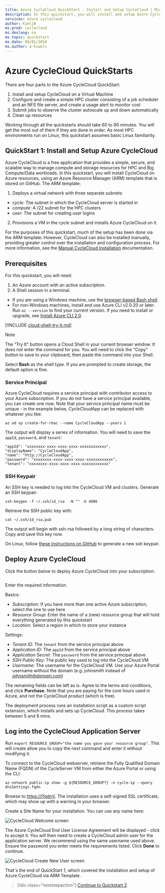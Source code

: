 ```yaml
---
title: Azure CycleCloud QuickStart - Install and Setup CycleCloud | Microsoft Docs
description: In this quickstart, you will install and setup Azure CycleCloud
services: azure cyclecloud
author: KimliW
ms.prod: cyclecloud
ms.devlang: na
ms.topic: quickstart
ms.date: 08/01/2018
ms.author: a-kiwels
---
```


# Azure CycleCloud QuickStarts

There are four parts to the Azure CycleCloud QuickStart:

1. Install and setup CycleCloud on a Virtual Machine
2. Configure and create a simple HPC cluster consisting of a job scheduler and an NFS file server, and create a usage alert to monitor cost
3. Submit jobs to observe the cluster autoscale up and down automatically
4. Clean up resources

Working through all the quickstarts should take 60 to 90 minutes. You will get the most out of them if they are done in order. As most HPC environments run on Linux, this quickstart assumes basic Linux familiarity.

## QuickStart 1: Install and Setup Azure CycleCloud

Azure CycleCloud is a free application that provides a simple, secure, and scalable way to manage compute and storage resources for HPC and Big Compute/Data workloads. In this quickstart, you will install CycleCloud on Azure resources, using an Azure Resource Manager (ARM) template that is stored on GitHub. The ARM template:

1. Deploys a virtual network with three separate subnets:
  * *cycle*: The subnet in which the CycleCloud server is started in
  * *compute*: A /22 subnet for the HPC clusters
  * *user*: The subnet for creating user logins
2. Provisions a VM in the *cycle* subnet and installs Azure CycleCloud on it.

For the purposes of this quickstart, much of the setup has been done via the ARM template. However, CycleCloud can also be installed manually, providing greater control over the installation and configuration process. For more information, see the [Manual CycleCloud Installation](installation.md) documentation.

## Prerequisites

For this quickstart, you will need:

1. An Azure account with an active subscription.
2. A Shell session in a terminal.
  * If you are using a Windows machine, use the [browser-based Bash shell](https://shell.azure.com).
  * For non-Windows machines, install and use Azure CLI v2.0.20 or later. Run `az --version` to find your current version. If you need to install or upgrade, see [Install Azure CLI 2.0](/cli/azure/install-azure-cli).

[!INCLUDE [cloud-shell-try-it.md](~/includes/cloud-shell-try-it.md)]

> [!NOTE]
> The "Try It" button opens a Cloud Shell in your current browser window. It does not enter the command for you. You will need to click the "Copy" button to save to your clipboard, then paste the command into your Shell.

Select **Bash** as the shell type. If you are prompted to create storage, the default option is fine.

### Service Principal

Azure CycleCloud requires a service principal with contributor access to your Azure subscription. If you do not have a service principal available, you can create one now. Note that your service principal name must be unique - in the example below, *CycleCloudApp* can be replaced with whatever you like:

```azurecli-interactive
az ad sp create-for-rbac --name CycleCloudApp --years 1
```

The output will display a series of information. You will need to save the `appId`, `password`, and `tenant`:

``` output
"appId": "xxxxxxxx-xxxx-xxxx-xxxx-xxxxxxxxxxxx",
"displayName": "CycleCloudApp",
"name": "http://CycleCloudApp",
"password": "xxxxxxxx-xxxx-xxxx-xxxx-xxxxxxxxxxxx",
"tenant": "xxxxxxxx-xxxx-xxxx-xxxx-xxxxxxxxxxxx"
```

### SSH Keypair

An SSH key is needed to log into the CycleCloud VM and clusters. Generate an SSH keypair:

```azurecli-interactive
ssh-keygen -f ~/.ssh/id_rsa  -N "" -b 4096
```

Retrieve the SSH public key with:

```azurecli-interactive
cat ~/.ssh/id_rsa.pub
```

The output will begin with ssh-rsa followed by a long string of characters. Copy and save this key now.

On Linux, follow [these instructions on GitHub](https://help.github.com/articles/generating-a-new-ssh-key-and-adding-it-to-the-ssh-agent/) to generate a new ssh keypair.

## Deploy Azure CycleCloud

Click the button below to deploy Azure CycleCloud into your subscription:

<a target="_blank"
   title="Deploy to Azure"
   href="https://portal.azure.com/#create/Microsoft.Template/uri/https%3A%2F%2Fraw.githubusercontent.com%2FCycleCloudCommunity%2Fcyclecloud_arm%2Fdeploy-azure%2Fazuredeploy.json">
  <img src="https://azuredeploy.net/deploybutton.svg" alt=""/>
</a>

Enter the required information.

Basics:
* *Subscription*: If you have more than one active Azure subscription, select the one to use here
* *Resource Group*: Enter the name of a (new) resource group that will hold everything generated by this quickstart
* *Location*: Select a region in which to store your instance

Settings:
* *Tenant ID*: The `tenant` from the service principal above
* *Application ID*: The `appId` from the service principal above
* *Application Secret*: The `password` from the service principal above
* *SSH Public Key*: The public key used to log into the CycleCloud VM
* *Username*: The username for the CycleCloud VM. Use your Azure Portal username without the domain (e.g. *johnsmith* instead of *johnsmith@domain.com*)

The remaining fields can be left as is. Agree to the terms and conditions, and click **Purchase**. Note that you are paying for the core hours used in Azure, and not the CycleCloud product (which is free).

The deployment process runs an installation script as a custom script extension, which installs and sets up CycleCloud. This process takes between 5 and 8 mins.

## Log into the CycleCloud Application Server

Run `export RESOURCE_GROUP="the name you gave your resource group"`. This will create allow you to copy the next command and enter it without modifying it.

To connect to the CycleCloud webserver, retrieve the Fully Qualified Domain Name (FQDN) of the CycleServer VM from either the Azure Portal or using the CLI:

```azurecli-interactive
az network public-ip show -g ${RESOURCE_GROUP?} -n cycle-ip --query dnsSettings.fqdn
```

Browse to [https://[fqdn]/](https://[fqdn]/). The installation uses a self-signed SSL certificate, which may show up with a warning in your browser.

Create a Site Name for your installation. You can use any name here:

![CycleCloud Welcome screen](~/images/cc-first-login.png)

The Azure CycleCloud End User License Agreement will be displayed - click to accept it. You will then need to create a CycleCloud admin user for the application server. We recommend using the same username used above. Ensure the password you enter meets the requirements listed. Click **Done** to continue.

![CycleCloud Create New User screen](~/images/create-new-user.png)

That's the end of QuickStart 1, which covered the installation and setup of Azure CycleCloud via ARM Template.

> [!div class="nextstepaction"]
> [Continue to Quickstart 2](quickstart-create-and-run-cluster.md)
